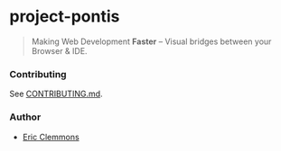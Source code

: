 # project-pontis

> Making Web Development **Faster** – Visual bridges between your Browser &amp; IDE.

### Contributing

See [CONTRIBUTING.md](./CONTRIBUTING.md).

### Author

- [Eric Clemmons](https://ericclemmons.com)
